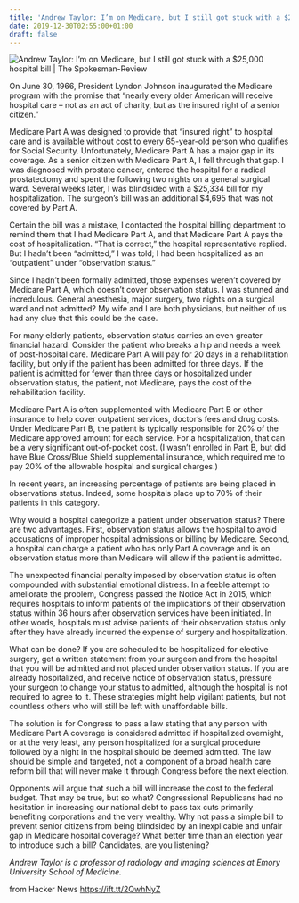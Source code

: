 ```yaml
---
title: 'Andrew Taylor: I’m on Medicare, but I still got stuck with a $25k hospital bill'
date: 2019-12-30T02:55:00+01:00
draft: false
---
```


![](https://media.spokesman.com/graphics/2018/07/sr_placeholder.png "Andrew Taylor: I’m on Medicare, but I still got stuck with a $25,000 hospital bill | The Spokesman-Review")  

On June 30, 1966, President Lyndon Johnson inaugurated the Medicare program with the promise that “nearly every older American will receive hospital care – not as an act of charity, but as the insured right of a senior citizen.”

Medicare Part A was designed to provide that “insured right” to hospital care and is available without cost to every 65-year-old person who qualifies for Social Security. Unfortunately, Medicare Part A has a major gap in its coverage. As a senior citizen with Medicare Part A, I fell through that gap. I was diagnosed with prostate cancer, entered the hospital for a radical prostatectomy and spent the following two nights on a general surgical ward. Several weeks later, I was blindsided with a $25,334 bill for my hospitalization. The surgeon’s bill was an additional $4,695 that was not covered by Part A.

Certain the bill was a mistake, I contacted the hospital billing department to remind them that I had Medicare Part A, and that Medicare Part A pays the cost of hospitalization. “That is correct,” the hospital representative replied. But I hadn’t been “admitted,” I was told; I had been hospitalized as an “outpatient” under “observation status.”

Since I hadn’t been formally admitted, those expenses weren’t covered by Medicare Part A, which doesn’t cover observation status. I was stunned and incredulous. General anesthesia, major surgery, two nights on a surgical ward and not admitted? My wife and I are both physicians, but neither of us had any clue that this could be the case.

For many elderly patients, observation status carries an even greater financial hazard. Consider the patient who breaks a hip and needs a week of post-hospital care. Medicare Part A will pay for 20 days in a rehabilitation facility, but only if the patient has been admitted for three days. If the patient is admitted for fewer than three days or hospitalized under observation status, the patient, not Medicare, pays the cost of the rehabilitation facility.

Medicare Part A is often supplemented with Medicare Part B or other insurance to help cover outpatient services, doctor’s fees and drug costs. Under Medicare Part B, the patient is typically responsible for 20% of the Medicare approved amount for each service. For a hospitalization, that can be a very significant out-of-pocket cost. (I wasn’t enrolled in Part B, but did have Blue Cross/Blue Shield supplemental insurance, which required me to pay 20% of the allowable hospital and surgical charges.)

In recent years, an increasing percentage of patients are being placed in observations status. Indeed, some hospitals place up to 70% of their patients in this category.

Why would a hospital categorize a patient under observation status? There are two advantages. First, observation status allows the hospital to avoid accusations of improper hospital admissions or billing by Medicare. Second, a hospital can charge a patient who has only Part A coverage and is on observation status more than Medicare will allow if the patient is admitted.

The unexpected financial penalty imposed by observation status is often compounded with substantial emotional distress. In a feeble attempt to ameliorate the problem, Congress passed the Notice Act in 2015, which requires hospitals to inform patients of the implications of their observation status within 36 hours after observation services have been initiated. In other words, hospitals must advise patients of their observation status only after they have already incurred the expense of surgery and hospitalization.

What can be done? If you are scheduled to be hospitalized for elective surgery, get a written statement from your surgeon and from the hospital that you will be admitted and not placed under observation status. If you are already hospitalized, and receive notice of observation status, pressure your surgeon to change your status to admitted, although the hospital is not required to agree to it. These strategies might help vigilant patients, but not countless others who will still be left with unaffordable bills.

The solution is for Congress to pass a law stating that any person with Medicare Part A coverage is considered admitted if hospitalized overnight, or at the very least, any person hospitalized for a surgical procedure followed by a night in the hospital should be deemed admitted. The law should be simple and targeted, not a component of a broad health care reform bill that will never make it through Congress before the next election.

Opponents will argue that such a bill will increase the cost to the federal budget. That may be true, but so what? Congressional Republicans had no hesitation in increasing our national debt to pass tax cuts primarily benefiting corporations and the very wealthy. Why not pass a simple bill to prevent senior citizens from being blindsided by an inexplicable and unfair gap in Medicare hospital coverage? What better time than an election year to introduce such a bill? Candidates, are you listening?

_Andrew Taylor is a professor of radiology and imaging sciences at Emory University School of Medicine._

  
  
from Hacker News https://ift.tt/2QwhNyZ